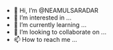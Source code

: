 - 👋 Hi, I’m @NEAMULSARADAR
- 👀 I’m interested in ...
- 🌱 I’m currently learning ...
- 💞️ I’m looking to collaborate on ...
- 📫 How to reach me ...

<!---
NEAMULSARADAR/NEAMULSARADAR is a ✨ special ✨ repository because its `README.md` (this file) appears on your GitHub profile.
You can click the Preview link to take a look at your changes.
--->
